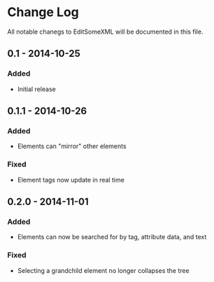 # Change Log

All notable chanegs to EditSomeXML will be documented in this file.

## 0.1 - 2014-10-25

### Added
- Initial release


## 0.1.1 - 2014-10-26

### Added
- Elements can "mirror" other elements

### Fixed
- Element tags now update in real time


## 0.2.0 - 2014-11-01
### Added
- Elements can now be searched for by tag, attribute data, and text

### Fixed
- Selecting a grandchild element no longer collapses the tree
